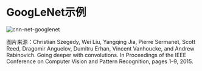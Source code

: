 # GoogLeNet示例

![cnn-net-googlenet](./cnn-googlenet.png)

图片来源：Christian Szegedy, Wei Liu, Yangqing Jia, Pierre Sermanet, Scott Reed, Dragomir Anguelov, Dumitru Erhan, Vincent Vanhoucke, and Andrew Rabinovich. Going deeper with convolutions. In Proceedings of the IEEE Conference on Computer Vision and Pattern Recognition, pages 1–9, 2015.